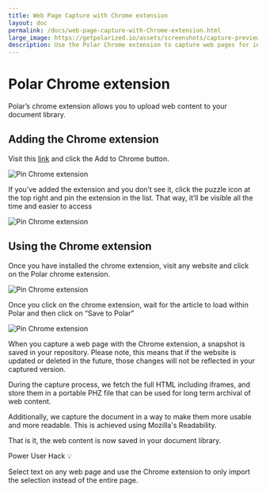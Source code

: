 ```yaml
---
title: Web Page Capture with Chrome extension
layout: doc
permalink: /docs/web-page-capture-with-Chrome-extension.html
large_image: https://getpolarized.io/assets/screenshots/capture-preview-narrow.png
description: Use the Polar Chrome extension to capture web pages for into your repository and for later reading.
---
```


# Polar Chrome extension

Polar’s chrome extension allows you to upload web content to your document library.

## Adding the Chrome extension

Visit this <a href="https://chrome.google.com/webstore/detail/save-to-polar/jkfdkjomocoaljglgddnmhcbolldcafd?hl=en" target="_blank">link</a> and click the Add to Chrome button.

<img alt="Pin Chrome extension" src="https://imgur.com/C7zORSs.png">

If you’ve added the extension and you don’t see it, click the puzzle icon at the top right and pin the extension in the list. That way, it’ll be visible all the time and easier to access

<img alt="Pin Chrome extension" src="https://imgur.com/rx7fbiT.png">

## Using the Chrome extension

Once you have installed the chrome extension, visit any website and click on the Polar chrome extension.

<img alt="Pin Chrome extension" src="https://imgur.com/ZKwGHVp.png">

Once you click on the chrome extension, wait for the article to load within Polar and then click on “Save to Polar” 

<img alt="Pin Chrome extension" src="https://imgur.com/WjepU3A.png">

When you capture a web page with the Chrome extension, a snapshot is saved in your repository. Please note, this means that if the website is updated or deleted in the future, those changes will not be reflected in your captured version.

During the capture process, we fetch the full HTML including iframes, and store them in
a portable PHZ file that can be used for long term archival of web content.

Additionally, we capture the document in a way to make them more usable and more 
readable. This is achieved using Mozilla's Readability.

That is it, the web content is now saved in your document library. 

Power User Hack 💡 

Select text on any web page and use the Chrome extension to only import the selection instead of the entire page.
